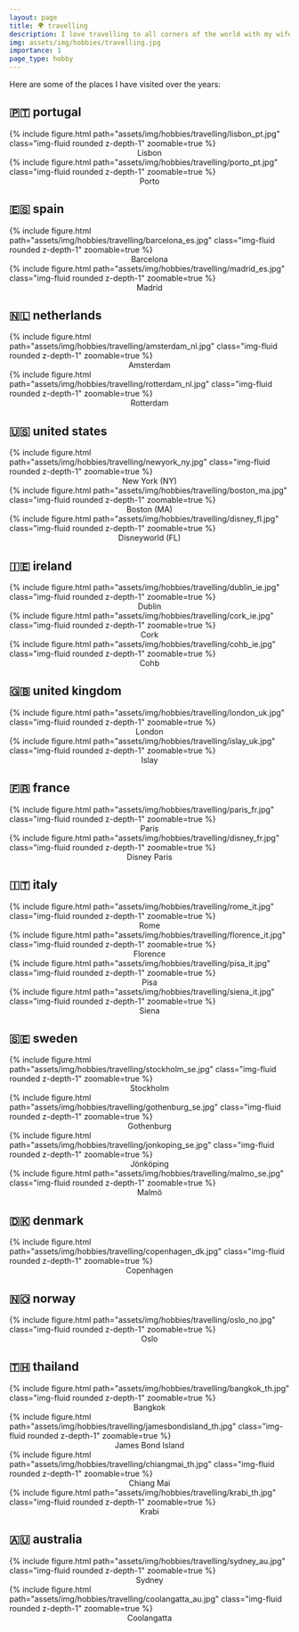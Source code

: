 ```yaml
---
layout: page
title: 🌍 travelling
description: I love travelling to all corners of the world with my wife, family and friends.
img: assets/img/hobbies/travelling.jpg
importance: 1
page_type: hobby
---
```


Here are some of the places I have visited over the years:
<div class="projects">
    <h2 class="category">🇵🇹 portugal</h2>
    <div class="row mt-3">
        <div class="col-sm mt-3 mt-md-0">
            {% include figure.html path="assets/img/hobbies/travelling/lisbon_pt.jpg" class="img-fluid rounded z-depth-1" zoomable=true %}
            <center>Lisbon</center>
        </div>
        <div class="col-sm mt-3 mt-md-0">
            {% include figure.html path="assets/img/hobbies/travelling/porto_pt.jpg" class="img-fluid rounded z-depth-1" zoomable=true %}
            <center>Porto</center>
        </div>
        <div class="col-sm mt-3 mt-md-0">
        </div>
    </div>
    <h2 class="category">🇪🇸 spain</h2>
    <div class="row mt-3">
        <div class="col-sm mt-3 mt-md-0">
            {% include figure.html path="assets/img/hobbies/travelling/barcelona_es.jpg" class="img-fluid rounded z-depth-1" zoomable=true %}
            <center>Barcelona</center>
        </div>
        <div class="col-sm mt-3 mt-md-0">
            {% include figure.html path="assets/img/hobbies/travelling/madrid_es.jpg" class="img-fluid rounded z-depth-1" zoomable=true %}
            <center>Madrid</center>
        </div>
        <div class="col-sm mt-3 mt-md-0">
        </div>
    </div>
    <h2 class="category">🇳🇱 netherlands</h2>
    <div class="row mt-3">
        <div class="col-sm mt-3 mt-md-0">
            {% include figure.html path="assets/img/hobbies/travelling/amsterdam_nl.jpg" class="img-fluid rounded z-depth-1" zoomable=true %}
            <center>Amsterdam</center>
        </div>
        <div class="col-sm mt-3 mt-md-0">
            {% include figure.html path="assets/img/hobbies/travelling/rotterdam_nl.jpg" class="img-fluid rounded z-depth-1" zoomable=true %}
            <center>Rotterdam</center>
        </div>
        <div class="col-sm mt-3 mt-md-0">
        </div>
    </div>
    <h2 class="category">🇺🇸 united states</h2>
    <div class="row mt-3">
        <div class="col-sm mt-3 mt-md-0">
            {% include figure.html path="assets/img/hobbies/travelling/newyork_ny.jpg" class="img-fluid rounded z-depth-1" zoomable=true %}
            <center>New York (NY)</center>
        </div>
        <div class="col-sm mt-3 mt-md-0">
            {% include figure.html path="assets/img/hobbies/travelling/boston_ma.jpg" class="img-fluid rounded z-depth-1" zoomable=true %}
            <center>Boston (MA)</center>
        </div>
        <div class="col-sm mt-3 mt-md-0">
            <div class="col-sm mt-3 mt-md-0">
            {% include figure.html path="assets/img/hobbies/travelling/disney_fl.jpg" class="img-fluid rounded z-depth-1" zoomable=true %}
            <center>Disneyworld (FL)</center>
        </div>
        </div>
    </div>
    <h2 class="category">🇮🇪 ireland</h2>
    <div class="row mt-3">
        <div class="col-sm mt-3 mt-md-0">
            {% include figure.html path="assets/img/hobbies/travelling/dublin_ie.jpg" class="img-fluid rounded z-depth-1" zoomable=true %}
            <center>Dublin</center>
        </div>
        <div class="col-sm mt-3 mt-md-0">
            {% include figure.html path="assets/img/hobbies/travelling/cork_ie.jpg" class="img-fluid rounded z-depth-1" zoomable=true %}
            <center>Cork</center>
        </div>
        <div class="col-sm mt-3 mt-md-0">
            {% include figure.html path="assets/img/hobbies/travelling/cohb_ie.jpg" class="img-fluid rounded z-depth-1" zoomable=true %}
            <center>Cohb</center>
        </div>
    </div>
    <h2 class="category">🇬🇧 united kingdom</h2>
    <div class="row mt-3">
        <div class="col-sm mt-3 mt-md-0">
            {% include figure.html path="assets/img/hobbies/travelling/london_uk.jpg" class="img-fluid rounded z-depth-1" zoomable=true %}
            <center>London</center>
        </div>
        <div class="col-sm mt-3 mt-md-0">
            {% include figure.html path="assets/img/hobbies/travelling/islay_uk.jpg" class="img-fluid rounded z-depth-1" zoomable=true %}
            <center>Islay</center>
        </div>
        <div class="col-sm mt-3 mt-md-0">
        </div>
    </div>
    <h2 class="category">🇫🇷 france</h2>
    <div class="row mt-3">
        <div class="col-sm mt-3 mt-md-0">
            {% include figure.html path="assets/img/hobbies/travelling/paris_fr.jpg" class="img-fluid rounded z-depth-1" zoomable=true %}
            <center>Paris</center>
        </div>
        <div class="col-sm mt-3 mt-md-0">
            {% include figure.html path="assets/img/hobbies/travelling/disney_fr.jpg" class="img-fluid rounded z-depth-1" zoomable=true %}
            <center>Disney Paris</center>
        </div>
        <div class="col-sm mt-3 mt-md-0">
        </div>
    </div>
    <h2 class="category">🇮🇹 italy</h2>
    <div class="row mt-3">
        <div class="col-sm mt-3 mt-md-0">
            {% include figure.html path="assets/img/hobbies/travelling/rome_it.jpg" class="img-fluid rounded z-depth-1" zoomable=true %}
            <center>Rome</center>
            {% include figure.html path="assets/img/hobbies/travelling/florence_it.jpg" class="img-fluid rounded z-depth-1" zoomable=true %}
            <center>Florence</center>
        </div>
        <div class="col-sm mt-3 mt-md-0">
            {% include figure.html path="assets/img/hobbies/travelling/pisa_it.jpg" class="img-fluid rounded z-depth-1" zoomable=true %}
            <center>Pisa</center>
        </div>
        <div class="col-sm mt-3 mt-md-0">
            {% include figure.html path="assets/img/hobbies/travelling/siena_it.jpg" class="img-fluid rounded z-depth-1" zoomable=true %}
            <center>Siena</center>
        </div>
    </div>
    <h2 class="category">🇸🇪 sweden</h2>
    <div class="row mt-3">
        <div class="col-sm mt-3 mt-md-0">
            {% include figure.html path="assets/img/hobbies/travelling/stockholm_se.jpg" class="img-fluid rounded z-depth-1" zoomable=true %}
            <center>Stockholm</center>
            {% include figure.html path="assets/img/hobbies/travelling/gothenburg_se.jpg" class="img-fluid rounded z-depth-1" zoomable=true %}
            <center>Gothenburg</center>
        </div>
        <div class="col-sm mt-3 mt-md-0">
            {% include figure.html path="assets/img/hobbies/travelling/jonkoping_se.jpg" class="img-fluid rounded z-depth-1" zoomable=true %}
            <center>Jönköping</center>
        </div>
        <div class="col-sm mt-3 mt-md-0">
            {% include figure.html path="assets/img/hobbies/travelling/malmo_se.jpg" class="img-fluid rounded z-depth-1" zoomable=true %}
            <center>Malmö</center>
        </div>
    </div>
    <h2 class="category">🇩🇰 denmark</h2>
    <div class="row mt-3">
        <div class="col-sm mt-3 mt-md-0">
            {% include figure.html path="assets/img/hobbies/travelling/copenhagen_dk.jpg" class="img-fluid rounded z-depth-1" zoomable=true %}
            <center>Copenhagen</center>
        </div>
        <div class="col-sm mt-3 mt-md-0">
        </div>
        <div class="col-sm mt-3 mt-md-0">
        </div>
    </div>
    <h2 class="category">🇳🇴 norway</h2>
    <div class="row mt-3">
        <div class="col-sm mt-3 mt-md-0">
            {% include figure.html path="assets/img/hobbies/travelling/oslo_no.jpg" class="img-fluid rounded z-depth-1" zoomable=true %}
            <center>Oslo</center>
        </div>
        <div class="col-sm mt-3 mt-md-0">
        </div>
        <div class="col-sm mt-3 mt-md-0">
        </div>
    </div>
    <h2 class="category">🇹🇭 thailand</h2>
    <div class="row mt-3">
        <div class="col-sm mt-3 mt-md-0">
            {% include figure.html path="assets/img/hobbies/travelling/bangkok_th.jpg" class="img-fluid rounded z-depth-1" zoomable=true %}
            <center>Bangkok</center>
            {% include figure.html path="assets/img/hobbies/travelling/jamesbondisland_th.jpg" class="img-fluid rounded z-depth-1" zoomable=true %}
            <center>James Bond Island</center>
        </div>
        <div class="col-sm mt-3 mt-md-0">
            {% include figure.html path="assets/img/hobbies/travelling/chiangmai_th.jpg" class="img-fluid rounded z-depth-1" zoomable=true %}
            <center>Chiang Mai</center>
        </div>
        <div class="col-sm mt-3 mt-md-0">
            {% include figure.html path="assets/img/hobbies/travelling/krabi_th.jpg" class="img-fluid rounded z-depth-1" zoomable=true %}
            <center>Krabi</center>
        </div>
    </div>
    <h2 class="category">🇦🇺 australia</h2>
    <div class="row mt-3">
        <div class="col-sm mt-3 mt-md-0">
            {% include figure.html path="assets/img/hobbies/travelling/sydney_au.jpg" class="img-fluid rounded z-depth-1" zoomable=true %}
            <center>Sydney</center>
        </div>
        <div class="col-sm mt-3 mt-md-0">
            {% include figure.html path="assets/img/hobbies/travelling/coolangatta_au.jpg" class="img-fluid rounded z-depth-1" zoomable=true %}
            <center>Coolangatta</center>
        </div>
        <div class="col-sm mt-3 mt-md-0">
        </div>
    </div>
</div>
